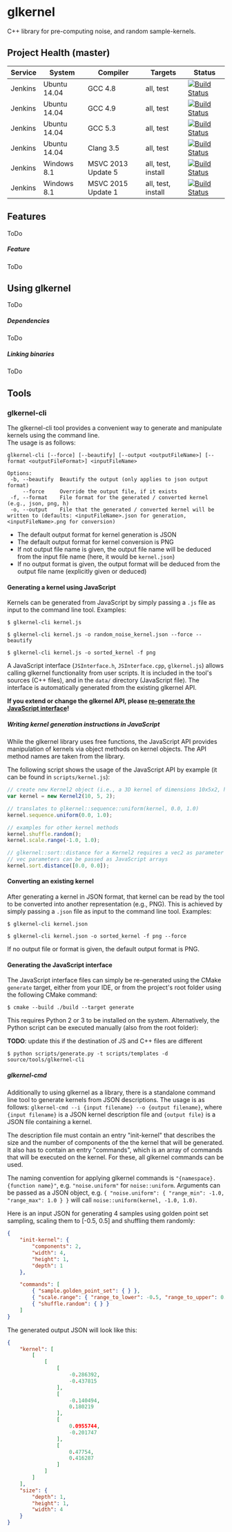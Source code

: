 # glkernel
C++ library for pre-computing noise, and random sample-kernels.

## Project Health (master)

| Service | System | Compiler | Targets | Status |
| ------- | ------ | -------- | ------- | ------ |
| Jenkins | Ubuntu 14.04 | GCC 4.8 | all, test | [![Build Status](http://jenkins.hpi3d.de/buildStatus/icon?job=glkernel-linux-gcc4.8)](http://jenkins.hpi3d.de/job/glkernel-linux-gcc4.8)|
| Jenkins | Ubuntu 14.04 | GCC 4.9 | all, test | [![Build Status](http://jenkins.hpi3d.de/buildStatus/icon?job=glkernel-linux-gcc4.9)](http://jenkins.hpi3d.de/job/glkernel-linux-gcc4.9)|
| Jenkins | Ubuntu 14.04 | GCC 5.3 | all, test | [![Build Status](http://jenkins.hpi3d.de/buildStatus/icon?job=glkernel-linux-gcc5.3)](http://jenkins.hpi3d.de/job/glkernel-linux-gcc5.3)|
| Jenkins | Ubuntu 14.04 | Clang 3.5 | all, test | [![Build Status](http://jenkins.hpi3d.de/buildStatus/icon?job=glkernel-linux-clang3.5)](http://jenkins.hpi3d.de/job/glkernel-linux-clang3.5) |
| Jenkins | Windows 8.1 | MSVC 2013 Update 5 | all, test, install | [![Build Status](http://jenkins.hpi3d.de/buildStatus/icon?job=glkernel-windows-msvc2013)](http://jenkins.hpi3d.de/job/glkernel-windows-msvc2013) |
| Jenkins | Windows 8.1 | MSVC 2015 Update 1 | all, test, install | [![Build Status](http://jenkins.hpi3d.de/buildStatus/icon?job=glkernel-windows-msvc2015)](http://jenkins.hpi3d.de/job/glkernel-windows-msvc2015) |

## Features

ToDo

##### Feature

ToDo

## Using glkernel

ToDo

##### Dependencies

ToDo

##### Linking binaries

ToDo

## Tools

### glkernel-cli

The glkernel-cli tool provides a convenient way to generate and manipulate kernels using the command line.  
The usage is as follows:

```
glkernel-cli [--force] [--beautify] [--output <outputFileName>] [--format <outputFileFormat>] <inputFileName>

Options:
 -b, --beautify  Beautify the output (only applies to json output format)
     --force     Override the output file, if it exists
 -f, --format    File format for the generated / converted kernel (e.g., json, png, h)
 -o, --output    File that the generated / converted kernel will be written to (defaults: <inputFileName>.json for generation, <inputFileName>.png for conversion)
```

- The default output format for kernel generation is JSON
- The default output format for kernel conversion is PNG
- If not output file name is given, the output file name will be deduced from the input file name (here, it would be `kernel.json`)
- If no output format is given, the output format will be deduced from the output file name (explicitly given or deduced)

#### Generating a kernel using JavaScript

Kernels can be generated from JavaScript by simply passing a `.js` file as input to the command line tool.
Examples:

```
$ glkernel-cli kernel.js

$ glkernel-cli kernel.js -o random_noise_kernel.json --force --beautify

$ glkernel-cli kernel.js -o sorted_kernel -f png
```

A JavaScript interface (`JSInterface.h`, `JSInterface.cpp`, `glkernel.js`) allows calling glkernel functionality from user scripts.
It is included in the tool's sources (C++ files), and in the `data/` directory (JavaScript file).
The interface is automatically generated from the existing glkernel API.

__If you extend or change the glkernel API, please [re-generate the JavaScript interface](#generating-the-javascript-interface)!__

##### Writing kernel generation instructions in JavaScript

While the glkernel library uses free functions, the JavaScript API provides manipulation of kernels via object methods on kernel objects.
The API method names are taken from the library.

The following script shows the usage of the JavaScript API by example (it can be found in `scripts/kernel.js`):

```javascript
// create new Kernel2 object (i.e., a 3D kernel of dimensions 10x5x2, holding vec2's as values
var kernel = new Kernel2(10, 5, 2);

// translates to glkernel::sequence::uniform(kernel, 0.0, 1.0)
kernel.sequence.uniform(0.0, 1.0);

// examples for other kernel methods
kernel.shuffle.random();
kernel.scale.range(-1.0, 1.0);

// glkernel::sort::distance for a Kernel2 requires a vec2 as parameter
// vec parameters can be passed as JavaScript arrays
kernel.sort.distance([0.0, 0.0]);
```

#### Converting an existing kernel

After generating a kernel in JSON format, that kernel can be read by the tool to be converted into another representation (e.g., PNG).
This is achieved by simply passing a `.json` file as input to the command line tool.
Examples:

```
$ glkernel-cli kernel.json

$ glkernel-cli kernel.json -o sorted_kernel -f png --force
```

If no output file or format is given, the default output format is PNG.

#### Generating the JavaScript interface

The JavaScript interface files can simply be re-generated using the CMake `generate` target, either from your IDE, or from the project's root folder using the following CMake command:

```
$ cmake --build ./build --target generate
```

This requires Python 2 or 3 to be installed on the system.
Alternatively, the Python script can be executed manually (also from the root folder):

__TODO__: update this if the destination of JS and C++ files are different
```
$ python scripts/generate.py -t scripts/templates -d source/tools/glkernel-cli
```

##### glkernel-cmd

Additionally to using glkernel as a library, there is a standalone command line tool to generate kernels from JSON descriptions.
The usage is as follows: ```glkernel-cmd --i {input filename} --o {output filename}```, where ```{input filename}``` is a JSON kernel description file and ```{output file}``` is a JSON file containing a kernel.

The description file must contain an entry "init-kernel" that describes the size and the number of components of the the kernel that will be generated.
It also has to contain an entry "commands", which is an array of commands that will be executed on the kernel.
For these, all glkernel commands can be used.

The naming convention for applying glkernel commands is ```"{namespace}.{function name}"```, e.g. ```"noise.uniform"``` for ```noise::uniform```.
Arguments can be passed as a JSON object, e.g. ```{ "noise.uniform": { "range_min": -1.0, "range_max": 1.0 } }``` will call ```noise::uniform(kernel, -1.0, 1.0)```.

Here is an input JSON for generating 4 samples using golden point set sampling, scaling them to [-0.5, 0.5] and shuffling them randomly:
```json
{
    "init-kernel": {
        "components": 2,
        "width": 4,
        "height": 1,
        "depth": 1
    },

    "commands": [
        { "sample.golden_point_set": { } },
        { "scale.range": { "range_to_lower": -0.5, "range_to_upper": 0.5 } },
        { "shuffle.random": { } }
    ]
}
```

The generated output JSON will look like this:
```json
{
    "kernel": [
        [
            [
                [
                    -0.286392,
                    -0.437815
                ],
                [
                    -0.140494,
                    0.180219
                ],
                [
                    0.0955744,
                    -0.201747
                ],
                [
                    0.47754,
                    0.416287
                ]
            ]
        ]
    ],
    "size": {
        "depth": 1,
        "height": 1,
        "width": 4
    }
}

```
